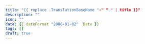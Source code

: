 ```yaml
---
title: "{{ replace .TranslationBaseName "-" " " | title }}"
description: ""
icon: ""
date: {{ dateFormat "2006-01-02" .Date }}
tags: []
draft: true
---
```

